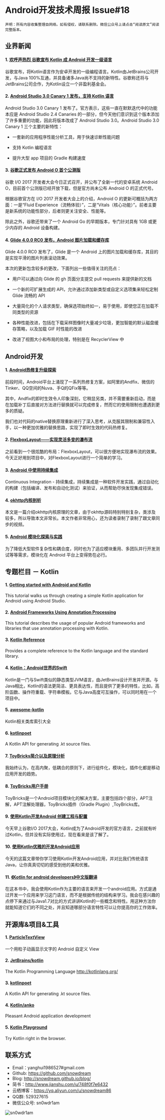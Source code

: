 # Android开发技术周报 Issue#18

    声明：所有内容收集整理自网络。如有侵权，请联系删除。微信公众号上请点击“阅读原文”阅读完整版本。
    
## 业界新闻
#### 1. [欢呼声热烈 谷歌宣布 Kotlin 成 Android 开发一级语言](https://www.oschina.net/news/84938/android-o-release-with-kotlin)
谷歌宣布，将Kotlin语言作为安卓开发的一级编程语言。Kotlin由JetBrains公司开发，与Java 100%互通，并具备诸多Java尚不支持的新特性。谷歌称还将与JetBrains公司合作，为Kotlin设立一个非盈利基金会。


#### 2. [Android Studio 3.0 Canary 1 发布，支持 Kotlin 语言](https://www.oschina.net/news/84948/android-studio-3-0-canary1)
Android Studio 3.0 Canary 1 发布了。官方表示，这些一直在默默迭代中的功能本应是 Android Studio 2.4 Canaries 的一部分，但今天他们意识到这个版本添加了许多重要的功能，因此将版本改成了 Android Studio 3.0。Android Studio 3.0 Canary 1 三个主要的新特性：

* 一套新的应用程序性能分析工具，用于快速诊断性能问题

* 支持 Kotlin 编程语言

* 提升大型 app 项目的 Gradle 构建速度

#### 3. [谷歌正式发布 Android O 首个公测版](https://www.oschina.net/news/84943/whats-new-in-android-o-developer)
谷歌 I/O 2017 开发者大会今日正式召开，并公布了全新一代的安卓系统 Android O，目前首个公测版已经开放下载，但是官方尚未公布 Android O 的正式代号。

根据谷歌官方在 I/O 2017 开发者大会上的介绍，Android O 的更新可概括为两方面：一是“Fluid Experience（流畅体验）”，二是“Vitals（核心功能）”。前者主要是新系统的功能性部分，后者则更关注安全、性能等。

除此之外，谷歌还带来了一个 Android Go 的早期版本，专门针对具有 1GB 或更少内存的 Android 设备构建。

#### 4. [Glide 4.0.0 RC0 发布，Android 图片加载和缓存库](https://www.oschina.net/news/84926/glide-4-0-0-rc0)
Glide 4.0.0 RC0 发布了，Glide 是一个 Android 上的图片加载和缓存库，其目的是实现平滑的图片列表滚动效果。

本次的更新包含较多的更改，下面列出一些值得关注的亮点：

* 用户可以通过向 Glide 的 gh 页面分支提交 pull requests 来提供新的文档

* 一个新的可扩展生成的 API，允许通过添加新类型或自定义选项集来轻松定制 Glide 流畅的 API

* 大量简化的个人请求类型，确保选项始终如一，易于使用，即使您正在加载不同类型的资源

* 各种性能改进，包括在下载采样图像时大量减少垃圾，更加智能的默认磁盘缓存策略，以及加载 GIF 时性能的改进

* 改进了视图大小和布局的处理，特别是在 RecyclerView 中

## Android开发
#### 1. [Android热修复升级探索](http://t.cn/RaRCACt)
前段时间，Android平台上涌现了一系列热修复方案，如阿里的Andfix、微信的Tinker、QQ空间的Nuva、手Q的QFix等等。

其中，Andfix的即时生效令人印象深刻，它稍显另类，并不需要重新启动，而是在加载补丁后直接对方法进行替换就可以完成修复，然而它的使用限制也遭遇到更多的质疑。

我们也对代码的native替换原理重新进行了深入思考，从克服其限制和兼容性入手，以一种更加优雅的替换思路，实现了即时生效的代码热修复。

#### 2. [FlexboxLayout——实现灵活多变的瀑布流](http://www.jianshu.com/p/8060f7623f1c)
之前看到一个很炫酷的布局：FlexboxLayout，可以很方便地实现瀑布流的效果。今天正好用到项目中，对FlexboxLayout进行一个简单的学习。

#### 3. [Android 中使用持续集成](https://zhuanlan.zhihu.com/p/26758264)
Continuous Integration - 持续集成，持续集成是一种软件开发实践，通过自动化的构建（包括编译、发布和自动化测试）来验证，从而帮助尽快发现集成错误。

#### 4. [okhttp内核剖析](http://www.jianshu.com/p/9ed2c2f2a52c)
本文是一篇介绍okhttp内核原理的文章，由于okhttp源码特别特别复杂，类涉及较多，所以导致本文非常长。本文作者非常用心，还为读者录制了录制了跟文章同步的视频。

#### 5. [Android 模块化探索与实践](http://baronzhang.com/blog/Framework/Android-模块化探索与实践/)
为了降低大型软件复杂性和耦合度，同时也为了适应模块重用、多团队并行开发测试等等需求，模块化在 Android 平台上变得势在必行。

## 专题栏目 － Kotlin
#### 1. [Getting started with Android and Kotlin](http://kotlinlang.org/docs/tutorials/kotlin-android.html)
This tutorial walks us through creating a simple Kotlin application for Android using Android Studio. 

#### 2. [Android Frameworks Using Annotation Processing](http://kotlinlang.org/docs/tutorials/android-frameworks.html)
This tutorial describes the usage of popular Android frameworks and libraries that use annotation processing with Kotlin. 

#### 3. [Kotlin Reference](http://kotlinlang.org/docs/reference/)
Provides a complete reference to the Kotlin language and the standard library.

#### 4. [Kotlin：Android世界的Swift](http://www.infoq.com/cn/news/2015/06/Android-JVM-JetBrains-Kotlin)
Kotlin是一门与Swift类似的静态类型JVM语言，由JetBrains设计开发并开源。与Java相比，Kotlin的语法更简洁、更具表达性，而且提供了更多的特性，比如，高阶函数、操作符重载、字符串模板。它与Java高度可互操作，可以同时用在一个项目中。

#### 5. [awesome-kotlin](https://github.com/KotlinBy/awesome-kotlin#android-libraries)
Kotlin相关类库索引大全

#### 6. [kotlinpoet](https://github.com/square/kotlinpoet)
A Kotlin API for generating .kt source files.

#### 7. [ToyBricks简介以及原理分析](http://t.cn/RaAesa1)
我始终认为，在高内聚，低耦合的原则下，进行组件化，模块化，插件化都是移动应用开发的趋势。

#### 8. [ToyBricks用户手册](http://t.cn/RaXRMwa)
ToyBricks是一个Android项目模块化的解决方案，主要包括四个部分，APT注解，APT注解处理器，ToyBricks插件（Gradle Plugin）,ToyBricks库。

#### 9. [使用Kotlin开发Android 创建工程与配置](http://www.jianshu.com/p/1f1d1000f146)
今天早上谷歌I/O 2017大会，Kotlin成为了Android开发的官方语言，之前就有听过Kotlin，但并没有实际使用过，现在看来是该了解了。

#### 10. [使用Kotlin优雅的开发Android应用](http://www.jianshu.com/p/4f60932d46ff)
今天的这篇文章带你学习使用Kotlin开发Android应用，并对比我们传统语言Java，让你真真切切的感受到他的美和优雅。

#### 11. [《Kotlin for android developers》中文版翻译](https://wangjiegulu.gitbooks.io/kotlin-for-android-developers-zh/content/)
在这本书中，我会使用Kotlin作为主要的语言来开发一个android应用。方式是通过开发一个应用来学习这门语言，而不是根据传统的结构来学习。我会在感兴趣的点停下来通过与Java1.7对比的方式讲讲Kotlin的一些概念和特性。用这种方法你就能知道它们的不同之处，并且知道哪部分语言特性可以让你提高你的工作效率。

## 开源库&项目&工具
#### 1. [ParticleTextView](https://github.com/Yasic/ParticleTextView)
一个用粒子动画显示文字的 Android 自定义 View

#### 2. [JetBrains/kotlin](https://github.com/JetBrains/kotlin)
The Kotlin Programming Language http://kotlinlang.org/

#### 3. [kotlinpoet](https://github.com/square/kotlinpoet)
A Kotlin API for generating .kt source files.

#### 4. [Kotlin/anko](https://github.com/Kotlin/anko)
Pleasant Android application development

#### 5. [Kotlin Playground](https://try.kotlinlang.org/)
Try Kotlin right in the browser.

## 联系方式
* Email：yanghui1986527#gmail.com
* Github: https://github.com/snowdream
* Blog: http://snowdream.github.io/blog/
* 简书：http://www.jianshu.com/u/748f0f7e6432
* 云栖博客：https://yq.aliyun.com/u/snowdream86 
* QQ群: 529327615     
* 微信公众号:  sn0wdr1am    

![sn0wdr1am](https://static.dingtalk.com/media/lADOmAwFCs0BAs0BAg_258_258.jpg)
